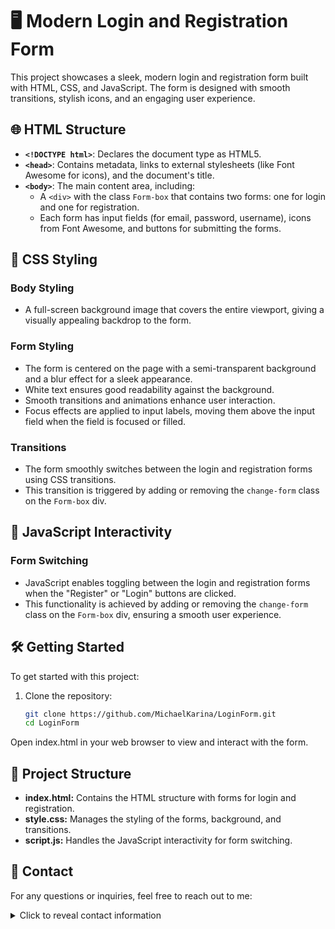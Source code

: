 # 🖥️ Modern Login and Registration Form

This project showcases a sleek, modern login and registration form built with HTML, CSS, and JavaScript. The form is designed with smooth transitions, stylish icons, and an engaging user experience.

## 🌐 HTML Structure

- **`<!DOCTYPE html>`**: Declares the document type as HTML5.
- **`<head>`**: Contains metadata, links to external stylesheets (like Font Awesome for icons), and the document's title.
- **`<body>`**: The main content area, including:
  - A `<div>` with the class `Form-box` that contains two forms: one for login and one for registration.
  - Each form has input fields (for email, password, username), icons from Font Awesome, and buttons for submitting the forms.

## 🎨 CSS Styling

### **Body Styling**
- A full-screen background image that covers the entire viewport, giving a visually appealing backdrop to the form.

### **Form Styling**
- The form is centered on the page with a semi-transparent background and a blur effect for a sleek appearance.
- White text ensures good readability against the background.
- Smooth transitions and animations enhance user interaction.
- Focus effects are applied to input labels, moving them above the input field when the field is focused or filled.

### **Transitions**
- The form smoothly switches between the login and registration forms using CSS transitions.
- This transition is triggered by adding or removing the `change-form` class on the `Form-box` div.

## 🚀 JavaScript Interactivity

### **Form Switching**
- JavaScript enables toggling between the login and registration forms when the "Register" or "Login" buttons are clicked.
- This functionality is achieved by adding or removing the `change-form` class on the `Form-box` div, ensuring a smooth user experience.

## 🛠️ Getting Started

To get started with this project:

1. Clone the repository:
   ```bash
   git clone https://github.com/MichaelKarina/LoginForm.git
   cd LoginForm
Open index.html in your web browser to view and interact with the form.

## 📁 Project Structure
- **index.html:** Contains the HTML structure with forms for login and registration.
- **style.css:** Manages the styling of the forms, background, and transitions.
- **script.js:** Handles the JavaScript interactivity for form switching.
  
## 📧 Contact
For any questions or inquiries, feel free to reach out to me:

<details>
  <summary>Click to reveal contact information</summary>
  
  If you have any questions or feedback, feel free to reach out:

  - **Email**: [mikekarina68@gmail.com](mailto:mikekarina68@gmail.com)
  - **GitHub Profile**: [MichaelKarina](https://github.com/MichaelKarina)

</details>
